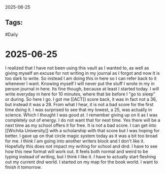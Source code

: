 2025-06-25
## Tags:
#Daily 

# 2025-06-25

I realized that I have not been using this vault as I wanted to, as well as giving myself an excuse for not writing in my journal as I forgot and now it is too dark to write. So instead I am doing this in here so I can refer back to it whenever I want. Knowing myself I will never put the stuff I wrote in my in person journal in here. Its fine though, because at least I started today. I will write everyday in here for 10 minutes, where that be before I "go to sleep" or during. So here I go.
I got me [[ACT]] score back, it was in fact not a 36, but instead it was a 28. From what I hear, it is not a bad score for the first time doing it. I was surprised to see that my lowest, a 25, was actually in science. Which I thought I was good at. I remember giving up on it as I was completely out of energy. I do not want that for next time. Yes there will be a next time as my school offers it for free. It is not a bad score. I can get into [[Wichita University]] with a scholarship with that score but I was hoping for better. I gave up on that circle magic system today as it was a bit too broad for me. I think I am going into another writers block and I don't like it. Hopefully this does not impact my writing for school and dnd. I have to see how this new format will work out. It feels both normal and weird to be typing instead of writing, but I think I like it. I have to actually start fleshing out my current dnd world. I started on my map for the book world. I want to finish it tomorrow. 